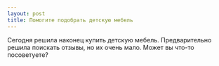 ```yaml
---
layout: post 
title: Помогите подобрать детскую мебель 
--- 
```

Сегодня решила наконец купить детскую мебель. Предварительно решила поискать отзывы, но их очень мало. Может вы что-то посоветуете?